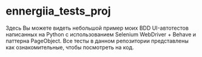 # ennergiia_tests_proj

Здесь Вы можете видеть небольшой пример моих BDD UI-автотестов написанных на Python с использованием
Selenium WebDriver + Behave и паттерна PageObject.
Все тесты в данном репозитории представлены как ознакомительные, чтобы посмотреть на код.